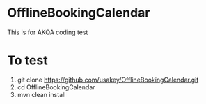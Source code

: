 # OfflineBookingCalendar
This is for AKQA coding test

# To test
1. git clone https://github.com/usakey/OfflineBookingCalendar.git
2. cd OfflineBookingCalendar
3. mvn clean install

